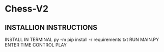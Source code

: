 # Chess-V2
## INSTALLION INSTRUCTIONS
INSTALL IN TERMINAL py -m pip install -r requirements.txt
RUN MAIN.PY
ENTER TIME CONTROL
PLAY
